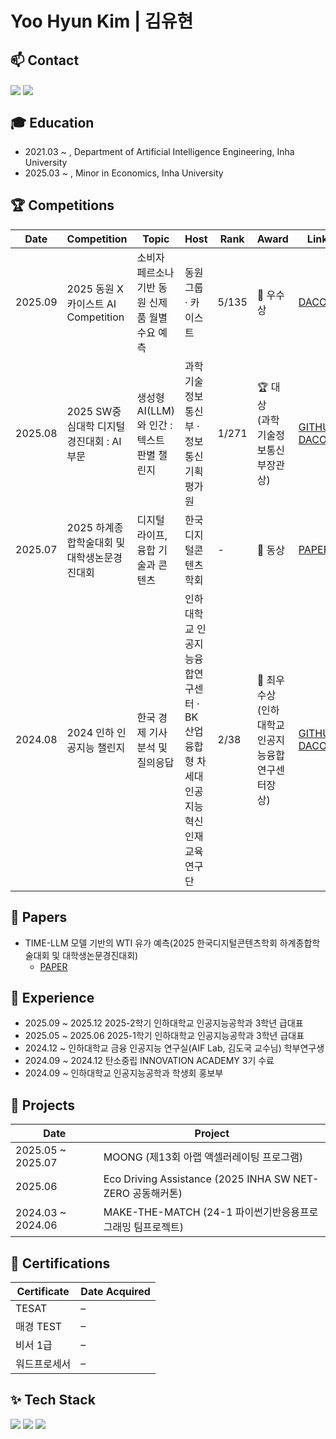 # Yoo Hyun Kim | 김유현

## 📫 Contact

<a href="https://www.instagram.com/u_hyuuun/"><img src="https://img.shields.io/badge/@u_hyuuun-9c38d1?style=for-the-badge&logo=instagram&logoColor=white" style="vertical-align: middle;"/></a>
<a href="mailto:uuuhyun.kim@gmail.com"><img src="https://img.shields.io/badge/uuuhyun.kim@gmail.com-D14836?style=for-the-badge&logo=gmail&logoColor=white" style="vertical-align: middle;"/></a>


## 🎓 Education

- 2021.03 ~ , Department of Artificial Intelligence Engineering, Inha University
- 2025.03 ~ , Minor in Economics, Inha University


## 🏆 Competitions

| Date | Competition | Topic | Host | Rank | Award | Link |
| --- | --- | --- | --- | --- | --- | --- |
| 2025.09 | 2025 동원 X 카이스트 AI Competition | 소비자 페르소나 기반 동원 신제품 월별 수요 예측 | 동원그룹 · 카이스트 | 5/135 | 🥉 우수상 | [DACON](https://dacon.io/competitions/official/236546/overview/description) |
| 2025.08 | 2025 SW중심대학 디지털 경진대회 : AI부문 | 생성형 AI(LLM)와 인간 : 텍스트 판별 챌린지 | 과학기술정보통신부 · 정보통신기획평가원 | 1/271 | 🏆 대상<br>(과학기술정보통신부장관상) | [GITHUB](https://github.com/AI-IDLE/2025-digital-aigt-detection) [DACON](https://dacon.io/competitions/official/236473/overview/description) |
| 2025.07 | 2025 하계종합학술대회 및 대학생논문경진대회 | 디지털 라이프, 융합 기술과 콘텐츠 | 한국디지털콘텐츠학회 | - | 🥉 동상 | [PAPER](https://github.com/uuuhyun/Time-LLM/blob/main/TIME-LLM%20%EB%AA%A8%EB%8D%B8%20%EA%B8%B0%EB%B0%98%EC%9D%98%20WTI%20%EC%9C%A0%EA%B0%80%20%EC%98%88%EC%B8%A1.pdf) |
| 2024.08 | 2024 인하 인공지능 챌린지 | 한국 경제 기사 분석 및 질의응답 | 인하대학교 인공지능융합연구센터 · BK 산업융합형 차세대 인공지능 혁신인재 교육연구단 | 2/38 | 🥈 최우수상<br>(인하대학교 인공지능융합연구센터장상) | [GITHUB](https://github.com/InJiGong/2024-Inha-AI-Challenge) [DACON](https://dacon.io/competitions/official/236291/overview/description) |


## 📄 Papers

- TIME-LLM 모델 기반의 WTI 유가 예측(2025 한국디지털콘텐츠학회 하계종합학술대회 및 대학생논문경진대회)
  - [PAPER](https://github.com/uuuhyun/Time-LLM/blob/main/TIME-LLM%20%EB%AA%A8%EB%8D%B8%20%EA%B8%B0%EB%B0%98%EC%9D%98%20WTI%20%EC%9C%A0%EA%B0%80%20%EC%98%88%EC%B8%A1.pdf)



## 💼 Experience

- 2025.09 ~ 2025.12 2025-2학기 인하대학교 인공지능공학과 3학년 급대표
- 2025.05 ~ 2025.06 2025-1학기 인하대학교 인공지능공학과 3학년 급대표
- 2024.12 ~ 인하대학교 금융 인공지능 연구실(AIF Lab, 김도국 교수님) 학부연구생
- 2024.09 ~ 2024.12 탄소중립 INNOVATION ACADEMY 3기 수료
- 2024.09 ~ 인하대학교 인공지능공학과 학생회 홍보부


## 🚀 Projects

| Date | Project |
| --- | --- |
| 2025.05 ~ 2025.07 | MOONG (제13회 아랩 액셀러레이팅 프로그램) |
| 2025.06 | Eco Driving Assistance (2025 INHA SW NET-ZERO 공동해커톤) |
| 2024.03 ~ 2024.06 | MAKE-THE-MATCH (24-1 파이썬기반응용프로그래밍 팀프로젝트) |



## 📜 Certifications

| Certificate | **Date Acquired** |
| --- | --- |
| TESAT | – |
| 매경 TEST | – |
| 비서 1급 | – |
| 워드프로세서 | – |

## ✨ Tech Stack

<img src="https://img.shields.io/badge/python-3670A0?style=for-the-badge&logo=python&logoColor=ffdd54" /> <img src="https://img.shields.io/badge/PyTorch-EE4C2C?style=for-the-badge&logo=pytorch&logoColor=white" /> <img src="https://img.shields.io/badge/Bash-4EAA25?style=for-the-badge&logo=gnubash&logoColor=white" />

